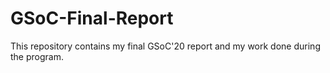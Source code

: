 # GSoC-Final-Report

This repository contains my final GSoC'20 report and my work done during the program.
